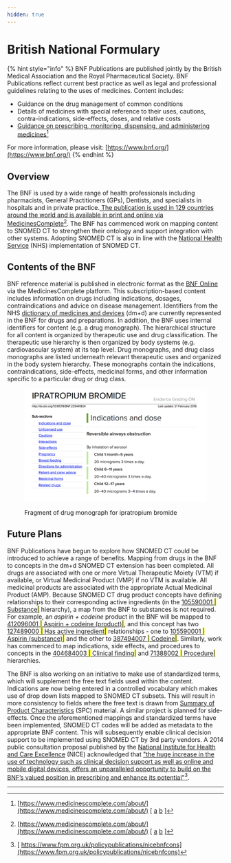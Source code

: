```yaml
---
hidden: true
---
```


# British National Formulary

{% hint style="info" %}
BNF Publications are published jointly by the British Medical Association and the Royal Pharmaceutical Society. BNF Publications reflect current best practice as well as legal and professional guidelines relating to the uses of medicines. Content includes:

* Guidance on the drug management of common conditions
* Details of medicines with special reference to their uses, cautions, contra-indications, side-effects, doses, and relative costs
* [Guidance on prescribing, monitoring, dispensing, and administering medicines](#user-content-fn-1)[^1]

For more information, please visit: [https://www.bnf.org/](https://www.bnf.org/)
{% endhint %}

## Overview

The BNF is used by a wide range of health professionals including pharmacists, General Practitioners (GPs), Dentists, and specialists in hospitals and in private practice.[ The publication is used in 129 countries around the world and is available in print and online via MedicinesComplete](#user-content-fn-1)[^1]. The BNF has commenced work on mapping content to SNOMED CT to strengthen their ontology and support integration with other systems. Adopting SNOMED CT is also in line with the [National Health Service](https://www.nhs.uk/) (NHS) implementation of SNOMED CT.

## Contents of the BNF

BNF reference material is published in electronic format as the [BNF Online](https://www.bnf.org/products/bnf-online/) via the MedicinesComplete platform. This subscription-based content includes information on drugs including indications, dosages, contraindications and advice on disease management. Identifiers from the NHS [dictionary of medicines and devices](http://dmd.medicines.org.uk/DesktopDefault.aspx?tabid=2) (dm+d) are currently represented in the BNF for drugs and preparations. In addition, the BNF uses internal identifiers for content (e.g. a drug monograph). The hierarchical structure for all content is organized by therapeutic use and drug classification. The therapeutic use hierarchy is then organized by body systems (e.g. cardiovascular system) at its top level. Drug monographs, and drug class monographs are listed underneath relevant therapeutic uses and organized in the body system hierarchy. These monographs contain the indications, contraindications, side-effects, medicinal forms, and other information specific to a particular drug or drug class.

<figure><img src="../../images/123897751.png" alt=""><figcaption><p> Fragment of drug monograph for ipratropium bromide</p></figcaption></figure>

## Future Plans

BNF Publications have begun to explore how SNOMED CT could be introduced to achieve a range of benefits. Mapping from drugs in the BNF to concepts in the dm+d SNOMED CT extension has been completed. All drugs are associated with one or more Virtual Therapeutic Moiety (VTM) if available, or Virtual Medicinal Product (VMP) if no VTM is available. All medicinal products are associated with the appropriate Actual Medicinal Product (AMP). Because SNOMED CT drug product concepts have defining relationships to their corresponding active ingredients (in the [105590001 <mark style="color:blue;">|</mark> Substance<mark style="color:blue;">|</mark>](http://snomed.info/id/105590001) hierarchy), a map from the BNF to substances is not required. For example, an _aspirin + codeine_ product in the BNF will be mapped to [412096001 <mark style="color:blue;">|</mark> Aspirin + codeine (product)<mark style="color:blue;">|</mark>](http://snomed.info/id/412096001), and this concept has two [127489000 <mark style="color:blue;">|</mark> Has active ingredient<mark style="color:blue;">|</mark>](http://snomed.info/id/127489000) relationships - one to [105590001 <mark style="color:blue;">|</mark> Aspirin (substance)<mark style="color:blue;">|</mark>](http://snomed.info/id/105590001) and the other to [387494007 <mark style="color:blue;">|</mark> Codeine<mark style="color:blue;">|</mark>](http://snomed.info/id/387494007). Similarly, work has commenced to map indications, side effects, and procedures to concepts in the [404684003 <mark style="color:blue;">|</mark> Clinical finding<mark style="color:blue;">|</mark>](http://snomed.info/id/404684003) and [71388002 <mark style="color:blue;">|</mark> Procedure<mark style="color:blue;">|</mark>](http://snomed.info/id/71388002) hierarchies.

The BNF is also working on an initiative to make use of standardized terms, which will supplement the free text fields used within the content. Indications are now being entered in a controlled vocabulary which makes use of drop down lists mapped to SNOMED CT subsets. This will result in more consistency to fields where the free text is drawn from [Summary of Product Characteristics](https://en.wikipedia.org/wiki/Summary_of_Product_Characteristics) (SPC) material. A similar project is planned for side-effects. Once the aforementioned mappings and standardized terms have been implemented, SNOMED CT codes will be added as metadata to the appropriate BNF content. This will subsequently enable clinical decision support to be implemented using SNOMED CT by 3rd party vendors. A 2014 public consultation proposal published by the [National Institute for Health and Care Excellence](https://www.nice.org.uk/about) (NICE) acknowledged that ["the huge increase in the use of technology such as clinical decision support as well as online and mobile digital devices, offers an unparalleled opportunity to build on the BNF’s valued position in prescribing and enhance its potential"](#user-content-fn-2)[^2].

***

[^1]: [https://www.medicinescomplete.com/about/](https://www.medicinescomplete.com/about/) \[ [a](https://confluence.ihtsdotools.org/display/WIPCDS/British+National+Formulary#FootnoteMarker1-0) [b](https://confluence.ihtsdotools.org/display/WIPCDS/British+National+Formulary#FootnoteMarker1-1) ]

[^2]: [	https://www.fpm.org.uk/policypublications/nicebnfcons](https://www.fpm.org.uk/policypublications/nicebnfcons)
